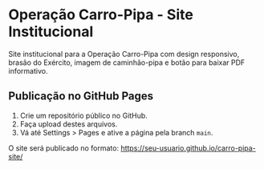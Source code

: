 # Operação Carro-Pipa - Site Institucional

Site institucional para a Operação Carro-Pipa com design responsivo, brasão do Exército, imagem de caminhão-pipa e botão para baixar PDF informativo.

## Publicação no GitHub Pages

1. Crie um repositório público no GitHub.
2. Faça upload destes arquivos.
3. Vá até Settings > Pages e ative a página pela branch `main`.

O site será publicado no formato:
https://seu-usuario.github.io/carro-pipa-site/